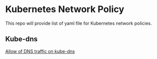# Kubernetes Network Policy

This repo will provide list of yaml file for Kubernetes network policies.

## Kube-dns
[Allow of DNS traffic on kube-dns ](kube-dns/default-kube-dns-policy.yaml)
